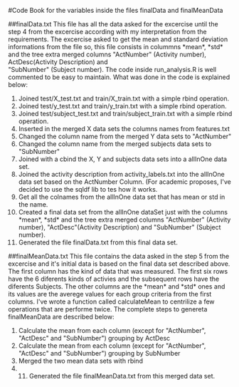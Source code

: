 #Code Book for the variables inside the files finalData and finalMeanData

##finalData.txt
This file has all the data asked for the excercise until the step 4 from the excercise according with my interpretation from 
the requirements.
The excercise asked to get the mean and standard deviation informations from the file so, this file consists in colummns 
\*mean\*, \*std\* and the tree extra merged columns "ActNumber" (Activity number),	ActDesc(Activity Description) and	
"SubNumber" (Subject number).
The code inside run_analysis.R is well commented to be easy to maintain. What was done in the code is explained below:

1. Joined test/X_test.txt and train/X_train.txt with a simple rbind operation.
2. Joined test/y_test.txt and train/y_train.txt with a simple rbind operation.
3. Joined test/subject_test.txt and train/subject_train.txt with a simple rbind operation.
4. Inserted in the merged X data sets the columns names from features.txt
5. Changed the column name from the merged Y data sets to "ActNumber"
6. Changed the column name from the merged subjects data sets to "SubNumber"
7. Joined with a cbind the X, Y and subjects data sets into a allInOne data set.
8. Joined the activity description from activity_labels.txt into the allInOne data set based on the ActNumber Column. (For
academic proposes, I've decided to use the sqldf lib to tes how it works.
9. Get all the colnames from the allInOne data set that has mean or std in the name.
10. Created a final data set from the allInOne dataSet just with the columns \*mean\*, \*std\* and the tree extra merged columns 
"ActNumber" (Activity number),	"ActDesc"(Activity Description) and	"SubNumber" (Subject number).
11. Generated the file finalData.txt from this final data set.

##finalMeanData.txt
This file contains the data asked in the step 5 from the excercise and it's initial data is based on the final data set 
described above.
The first column has the kind of data that was measured. The first six rows have the 6 diferents kinds of activies and the
subsequent rows have the diferents Subjects.
The other columns are the \*mean\* and \*std\* ones and its values are the averege values for each group criteria from the 
first columns.
I've wrote a function called calculateMean to centrilize a few operations that are performe twice. The complete steps to
genereta finalMeanData are described below:

1. Calculate the mean from each column (except for "ActNumber",	"ActDesc" and	"SubNumber") grouping by ActDesc
2. Calculate the mean from each column (except for "ActNumber",	"ActDesc" and	"SubNumber") grouping by SubNumber
3. Merged the two mean data sets with rbind
4. 11. Generated the file finalMeanData.txt from this merged data set.



